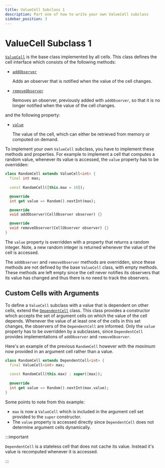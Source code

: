 ```yaml
---
title: ValueCell Subclass 1
description: Part one of how to write your own ValueCell subclass
sidebar_position: 3
---
```


# ValueCell Subclass 1

[`ValueCell`](https://pub.dev/documentation/live_cells/latest/live_cells/ValueCell-class.html)
is the base class implemented by all cells. This class defines the
cell interface which consists of the following methods:

* [`addObserver`](https://pub.dev/documentation/live_cells/latest/live_cells/ValueCell/addObserver.html)

  Adds an observer that is notified when the value of the cell changes.

* [`removeObserver`](https://pub.dev/documentation/live_cells/latest/live_cells/ValueCell/removeObserver.html)

  Removes an observer, previously added with `addObserver`, so that it
  is no longer notified when the value of the cell changes.

and the following property:

* [`value`](https://pub.dev/documentation/live_cells/latest/live_cells/ValueCell/value.html)

  The value of the cell, which can either be retrieved from memory or
  computed on demand.
  
To implement your own `ValueCell` subclass, you have to implement
these methods and properties. For example to implement a cell that
computes a random value, whenever its value is accessed, the `value`
property has to be overridden:

```dart title="Custom cell that returns a random value"
class RandomCell extends ValueCell<int> {
  final int max;
  
  const RandomCell([this.max = 10]);

  @override
  int get value => Random().nextInt(max);

  @override
  void addObserver(CellObserver observer) {}

  @override
  void removeObserver(CellObserver observer) {}
}
```

The `value` property is overridden with a property that returns a
random integer. Note, a new random integer is returned whenever the
value of the cell is accessed.

The `addObserver` and `removeObserver` methods are overridden, since
these methods are not defined by the base `ValueCell` class, with
empty methods. These methods are left empty since the cell never
notifies its observers that its value has changed and thus there is no
need to track the observers.

## Custom Cells with Arguments

To define a `ValueCell` subclass with a value that is dependent on
other cells, extend the
[`DependentCell`](https://pub.dev/documentation/live_cells_core/latest/live_cells_internals/DependentCell-class.html)
class. This class provides a constructor which accepts the set of
argument cells on which the value of the cell depends. Whenever the
value of at least one of the cells in this set changes, the observers
of the `DependentCell` are informed. Only the `value` property has to
be overridden by a subclasses, since `DependentCell` provides
implementations of `addObserver` and `removeObserver`.

Here's an example of the previous `RandomCell` however with the
*maximum* now provided in an argument cell rather than a value.

```dart
class RandomCell extends DependentCell<int> {
  final ValueCell<int> max;
  
  const RandomCell(this.max) : super({max});
  
  @override 
  int get value => Random().nextInt(max.value);
}
```

Some points to note from this example:

* `max` is now a `ValueCell` which is included in the argument cell
  set provided to the `super` constructor.
* The `value` property is accessed directly since `DependentCell` does
  not determine argument cells dynamically.

:::important

`DependentCell` is a stateless cell that does not cache its
value. Instead it's value is recomputed whenever it is accessed.

:::
